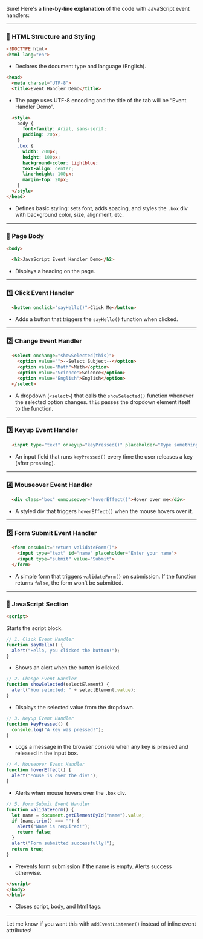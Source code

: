 Sure! Here's a **line-by-line explanation** of the code with JavaScript event handlers:

---

### 🔹 HTML Structure and Styling

```html
<!DOCTYPE html>
<html lang="en">
```
- Declares the document type and language (English).

```html
<head>
  <meta charset="UTF-8">
  <title>Event Handler Demo</title>
```
- The page uses UTF-8 encoding and the title of the tab will be “Event Handler Demo”.

```html
  <style>
    body {
      font-family: Arial, sans-serif;
      padding: 20px;
    }
    .box {
      width: 200px;
      height: 100px;
      background-color: lightblue;
      text-align: center;
      line-height: 100px;
      margin-top: 20px;
    }
  </style>
</head>
```
- Defines basic styling: sets font, adds spacing, and styles the `.box` div with background color, size, alignment, etc.

---

### 🔹 Page Body

```html
<body>

  <h2>JavaScript Event Handler Demo</h2>
```
- Displays a heading on the page.

---

### 1️⃣ **Click Event Handler**
```html
  <button onclick="sayHello()">Click Me</button>
```
- Adds a button that triggers the `sayHello()` function when clicked.

---

### 2️⃣ **Change Event Handler**
```html
  <select onchange="showSelected(this)">
    <option value="">--Select Subject--</option>
    <option value="Math">Math</option>
    <option value="Science">Science</option>
    <option value="English">English</option>
  </select>
```
- A dropdown (`<select>`) that calls the `showSelected()` function whenever the selected option changes. `this` passes the dropdown element itself to the function.

---

### 3️⃣ **Keyup Event Handler**
```html
  <input type="text" onkeyup="keyPressed()" placeholder="Type something...">
```
- An input field that runs `keyPressed()` every time the user releases a key (after pressing).

---

### 4️⃣ **Mouseover Event Handler**
```html
  <div class="box" onmouseover="hoverEffect()">Hover over me</div>
```
- A styled div that triggers `hoverEffect()` when the mouse hovers over it.

---

### 5️⃣ **Form Submit Event Handler**
```html
  <form onsubmit="return validateForm()">
    <input type="text" id="name" placeholder="Enter your name">
    <input type="submit" value="Submit">
  </form>
```
- A simple form that triggers `validateForm()` on submission. If the function returns `false`, the form won't be submitted.

---

### 🔹 JavaScript Section

```html
<script>
```
Starts the script block.

```js
// 1. Click Event Handler
function sayHello() {
  alert("Hello, you clicked the button!");
}
```
- Shows an alert when the button is clicked.

```js
// 2. Change Event Handler
function showSelected(selectElement) {
  alert("You selected: " + selectElement.value);
}
```
- Displays the selected value from the dropdown.

```js
// 3. Keyup Event Handler
function keyPressed() {
  console.log("A key was pressed!");
}
```
- Logs a message in the browser console when any key is pressed and released in the input box.

```js
// 4. Mouseover Event Handler
function hoverEffect() {
  alert("Mouse is over the div!");
}
```
- Alerts when mouse hovers over the `.box` div.

```js
// 5. Form Submit Event Handler
function validateForm() {
  let name = document.getElementById("name").value;
  if (name.trim() === "") {
    alert("Name is required!");
    return false;
  }
  alert("Form submitted successfully!");
  return true;
}
```
- Prevents form submission if the name is empty. Alerts success otherwise.

```html
</script>
</body>
</html>
```
- Closes script, body, and html tags.

---

Let me know if you want this with `addEventListener()` instead of inline event attributes!